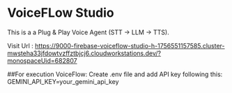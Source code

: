 # VoiceFLow Studio

This is a a Plug & Play Voice Agent (STT → LLM → TTS).

Visit Url : https://9000-firebase-voiceflow-studio-h-1756551157585.cluster-mwsteha33jfdowtvzffztbjcj6.cloudworkstations.dev/?monospaceUid=682807

##For execution VoiceFlow:
Create .env file and add API key following this: 
GEMINI_API_KEY=your_gemini_api_key